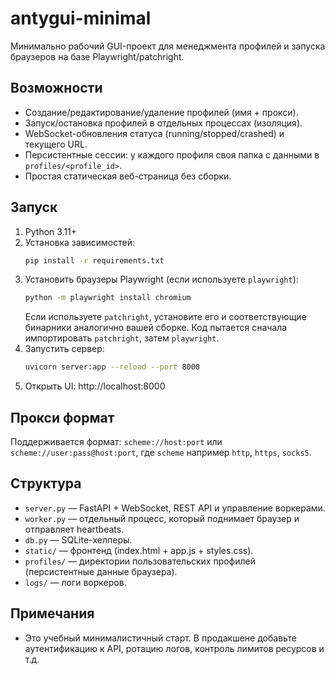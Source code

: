 # antygui-minimal

Минимально рабочий GUI-проект для менеджмента профилей и запуска браузеров на базе Playwright/patchright.

## Возможности
- Создание/редактирование/удаление профилей (имя + прокси).
- Запуск/остановка профилей в отдельных процессах (изоляция).
- WebSocket-обновления статуса (running/stopped/crashed) и текущего URL.
- Персистентные сессии: у каждого профиля своя папка с данными в `profiles/<profile_id>`.
- Простая статическая веб-страница без сборки.

## Запуск
1. Python 3.11+
2. Установка зависимостей:
   ```bash
   pip install -r requirements.txt
   ```
3. Установить браузеры Playwright (если используете `playwright`):
   ```bash
   python -m playwright install chromium
   ```
   Если используете `patchright`, установите его и соответствующие бинарники аналогично вашей сборке. Код пытается сначала импортировать `patchright`, затем `playwright`.
4. Запустить сервер:
   ```bash
   uvicorn server:app --reload --port 8000
   ```
5. Открыть UI: http://localhost:8000

## Прокси формат
Поддерживается формат: `scheme://host:port` или `scheme://user:pass@host:port`, где `scheme` например `http`, `https`, `socks5`.

## Структура
- `server.py` — FastAPI + WebSocket, REST API и управление воркерами.
- `worker.py` — отдельный процесс, который поднимает браузер и отправляет heartbeats.
- `db.py` — SQLite-хелперы.
- `static/` — фронтенд (index.html + app.js + styles.css).
- `profiles/` — директории пользовательских профилей (персистентные данные браузера).
- `logs/` — логи воркеров.

## Примечания
- Это учебный минималистичный старт. В продакшене добавьте аутентификацию к API, ротацию логов, контроль лимитов ресурсов и т.д.
